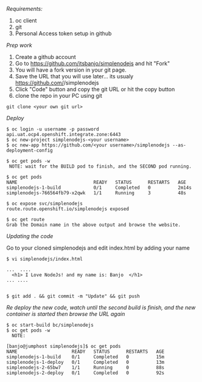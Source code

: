 *Requirements:*

1. oc client
2. git
3. Personal Access token setup in github

*Prep work*

1. Create a github account
2. Go to https://github.com/itsbanjo/simplenodejs and hit "Fork"
3. You will have a fork version in your git page.
4. Save the URL that you will use later... its usualy https://github.com/<username>/simplenodejs
4. Click "Code" button and copy the git URL or hit the copy button
5. clone the repo in your PC using git

```
git clone <your own git url>
```



*Deploy*


```
$ oc login -u username -p password api.uat.ocp4.openshift.integrate.zone:6443
$ oc new-project simplenodejs-<your username>
$ oc new-app https://github.com/<your username>/simplenodejs --as-deployment-config

$ oc get pods -w
 NOTE: wait for the BUILD pod to finish, and the SECOND pod running.

$ oc get pods
NAME                            READY   STATUS      RESTARTS   AGE
simplenodejs-1-build            0/1     Completed   0          2m14s
simplenodejs-766564fb79-x2qwk   1/1     Running     3          48s

$ oc expose svc/simplenodejs
route.route.openshift.io/simplenodejs exposed

$ oc get route
Grab the Domain name in the above output and browse the website.
```


*Updating the code*

Go to your cloned simplenodejs and edit index.html by adding your name

```
$ vi simplenodejs/index.html

...  ....
  <h1> I Love NodeJs! and my name is: Banjo  </h1>
... ....


$ git add . && git commit -m "Update" && git push

```

*Re deploy the new code, watch until the second build is finish, and the new container is started then browse the URL again*

```
$ oc start-build bc/simplenodejs
$ oc get pods -w
  NOTE: 

[banjo@jumphost simplenodejs]$ oc get pods
NAME                    READY   STATUS      RESTARTS   AGE
simplenodejs-1-build    0/1     Completed   0          15m
simplenodejs-1-deploy   0/1     Completed   0          13m
simplenodejs-2-65bw7    1/1     Running     0          88s
simplenodejs-2-deploy   0/1     Completed   0          92s

```
